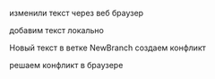 изменили текст через веб браузер 



добавим текст локально 


Новый текст в ветке NewBranch
создаем конфликт

решаем конфликт в браузере
